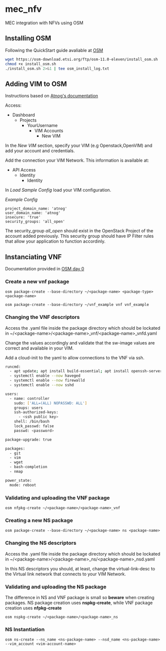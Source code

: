 # mec_nfv
MEC integration with NFVs using OSM

## Installing OSM
Following the QuickStart guide avaliable at [OSM](https://osm.etsi.org/docs/user-guide/01-quickstart.html)
```sh
wget https://osm-download.etsi.org/ftp/osm-11.0-eleven/install_osm.sh
chmod +x install_osm.sh
./install_osm.sh 2>&1 | tee osm_install_log.txt
```
## Adding VIM to OSM 
Instructions based on [Atnog's documentation](https://atnog-5gaspwiki.av.it.pt/docs/OSM/VimAccountSetup)

Access:
- Dashboard
    - Projects
        - YourUsername
            - VIM Accounts
                - New VIM

In the *New VIM* section, specify your VIM (e.g Openstack,OpenVIM) and add your account and credentials.

Add the connection your VIM Network. This information is available at: 

- API Access 
    - Identity
        - Identity

In *Load Sample Config* load your VIM configuration. 

*Example Config*
```
project_domain_name: 'atnog'
user_domain_name: 'atnog'
insecure: 'true'
security_groups: 'all_open'
```

The security_group *all_open* should exist in the OpenStack Project of the account added previously. This security group should have IP Filter rules that allow your application to function accordinly. 

## Instanciating VNF
Documentation provided in [OSM day 0](https://osm.etsi.org/docs/vnf-onboarding-guidelines/02-day0.html) 
### Create a new vnf package
```
osm package-create --base-directory ~/<package-name> <package-type> <package-name>

osm package-create --base-directory ~/vnf_example vnf vnf_example
```

### Changing the VNF descriptors 
Access the .yaml file inside the package directory which should be lockated in ~/\<package-name\>/\<package-name\>_vnf/\<package-name\>_vnfd.yaml

Change the values accordingly and validate that the sw-image values are correct and available in your VIM.

Add a cloud-init to the yaml to allow connections to the VNF via ssh.

```sh
runcmd:
  - apt update; apt install build-essential; apt install openssh-server
  - systemctl enable --now haveged
  - systemctl enable --now firewalld
  - systemctl enable --now sshd

users:
  - name: controller
    sudo: ['ALL=(ALL) NOPASSWD: ALL']
    groups: users
    ssh-authorized-keys:
      - <ssh public key>
    shell: /bin/bash
    lock_passwd: false
    passwd: <password>

package-upgrade: true

packages:
  - git
  - vim
  - wget
  - bash-completion
  - nmap

power_state:
  mode: reboot
```

### Validating and uploading the VNF package
```
osm nfpkg-create ~/<package-name>/<package-name>_vnf
```

### Creating a new NS package
```
osm package-create --base-directory ~/<package-name> ns <package-name>
```

### Changing the NS descriptors 
Access the .yaml file inside the package directory which should be lockated in ~/\<package-name\>/\<package-name\>_ns/\<package-name\>_nsd.yaml

In this NS descriptors you should, at least, change the virtual-link-desc to the Virtual link network that connects to your VIM Network.

### Validating and uploading the NS package
The difference in NS and VNF package is small so **beware** when creating packages.
NS package creation uses **nspkg-create**, while VNF package creation uses **nfpkg-create**
```
osm nspkg-create ~/<package-name>/<package-name>_ns
```

### NS Instantiation
```
osm ns-create --ns_name <ns-package-name> --nsd_name <ns-package-name> --vim_account <vim-account-name>
```

